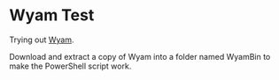 # Wyam Test
Trying out [Wyam](http://wyam.io/).

Download and extract a copy of Wyam into a folder named WyamBin to make the PowerShell script work.
